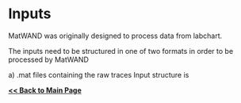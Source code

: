 # Inputs
MatWAND was originally designed to process data from labchart.

The inputs need to be structured in one of two formats in order to be processed by MatWAND

a) .mat files containing the raw traces
Input structure is


**[<< Back to Main Page](/README.md)**
